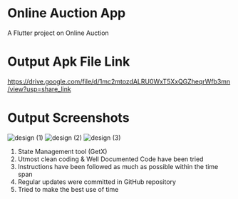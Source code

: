 # Online Auction App

A Flutter project on Online Auction

# Output Apk File Link

https://drive.google.com/file/d/1mc2mtozdALRU0WxT5XxQGZheqrWfb3mn/view?usp=share_link

# Output Screenshots
![design (1)](https://user-images.githubusercontent.com/102604566/220552408-e38fca61-06d7-49ae-9c6c-2b6448a5cf08.png)
![design (2)](https://user-images.githubusercontent.com/102604566/220552483-21645a3b-b43e-40d5-bf4f-190fff7e40db.png)
![design (3)](https://user-images.githubusercontent.com/102604566/220552494-88754510-fb90-419e-9f44-76b869871ee7.png)

1.	State Management tool (GetX) 
2.	Utmost clean coding & Well Documented Code have been tried
3.  Instructions have been followed as much as possible within the time span
3.	Regular updates were committed in GitHub repository
4.  Tried to make the best use of time
